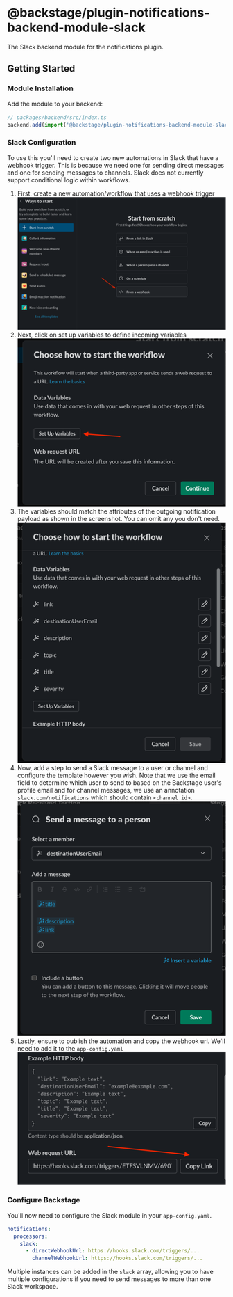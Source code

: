 # @backstage/plugin-notifications-backend-module-slack

The Slack backend module for the notifications plugin.

## Getting Started

### Module Installation

Add the module to your backend:

```ts
// packages/backend/src/index.ts
backend.add(import('@backstage/plugin-notifications-backend-module-slack'));
```

### Slack Configuration

To use this you'll need to create two new automations in Slack that have a webhook trigger.
This is because we need one for sending direct messages and one for sending messages to channels. Slack
does not currently support conditional logic within workflows.

1. First, create a new automation/workflow that uses a webhook trigger
   ![create automation](docs/create-automation.png)
1. Next, click on set up variables to define incoming variables
   ![set up variables step 1](docs/set-up-variables-1.png)
1. The variables should match the attributes of the outgoing notification payload as shown in the screenshot. You can omit any you don't need.
   ![set up variables step 2](docs/set-up-variables-2.png)
1. Now, add a step to send a Slack message to a user or channel and configure the template however you wish. Note that we use the email field to determine which user to send to based on the Backstage user's profile email and for channel messages, we use an annotation `slack.com/notifications` which should contain `<channel id>`.
   ![configure DM message template](docs/configure-message.png)
1. Lastly, ensure to publish the automation and copy the webhook url. We'll need to add it to the `app-config.yaml`
   ![copy webhook url](docs/copy-webhook-url.png)

### Configure Backstage

You'll now need to configure the Slack module in your `app-config.yaml`.

```yaml
notifications:
  processors:
    slack:
      - directWebhookUrl: https://hooks.slack.com/triggers/...
        channelWebhookUrl: https://hooks.slack.com/triggers/...
```

Multiple instances can be added in the `slack` array, allowing you to have multiple configurations if you need to send
messages to more than one Slack workspace.

